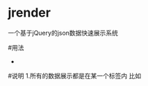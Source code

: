 # jrender
一个基于jQuery的json数据快速展示系统

#用法

<div class="info">
	<span render-html="weather"></span>
	<ul render-loop="seven_days">
		<li render-html="seven_days.weather"></li>
	</ul>
</div>

#说明
1.所有的数据展示都是在某一个标签内
比如<span render-html="username"></span>
